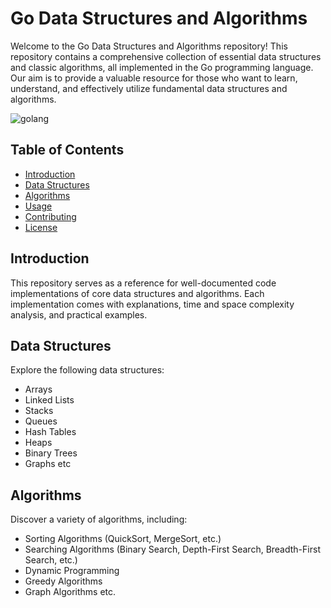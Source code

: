 # Go Data Structures and Algorithms

Welcome to the Go Data Structures and Algorithms repository! This repository contains a comprehensive collection of essential data structures and classic algorithms, all implemented in the Go programming language. Our aim is to provide a valuable resource for those who want to learn, understand, and effectively utilize fundamental data structures and algorithms.

![golang](https://granulate.io/wp-content/uploads/2021/02/Golang-Performance.png) 

## Table of Contents

- [Introduction](#introduction)
- [Data Structures](#data-structures)
- [Algorithms](#algorithms)
- [Usage](#usage)
- [Contributing](#contributing)
- [License](#license)

## Introduction

This repository serves as a reference for well-documented code implementations of core data structures and algorithms. Each implementation comes with explanations, time and space complexity analysis, and practical examples.

## Data Structures

Explore the following data structures:

- Arrays
- Linked Lists
- Stacks
- Queues
- Hash Tables
- Heaps
- Binary Trees
- Graphs etc

## Algorithms

Discover a variety of algorithms, including:

- Sorting Algorithms (QuickSort, MergeSort, etc.)
- Searching Algorithms (Binary Search, Depth-First Search, Breadth-First Search, etc.)
- Dynamic Programming
- Greedy Algorithms
- Graph Algorithms etc.
